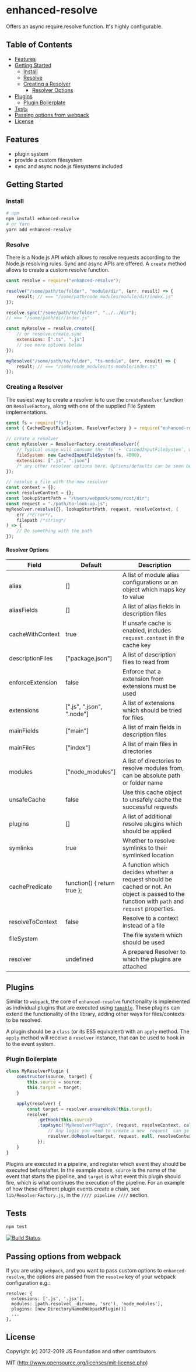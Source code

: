 # enhanced-resolve

Offers an async require.resolve function. It's highly configurable.

## Table of Contents

- [Features](#features)
- [Getting Started](#getting-started)
	-	[Install](#install)
	-	[Resolve](#resolve)
	-	[Creating a Resolver](#creating-a-resolver)
		-	[Resolver Options](#resolver-options)
-	[Plugins](#plugins)
	-	[Plugin Boilerplate](#plugin-boilerplate)
-	[Tests](#tests)
- [Passing options from webpack](#passing-options-from-webpack)
- [License](#license)

## Features

- plugin system
- provide a custom filesystem
- sync and async node.js filesystems included

## Getting Started

### Install

```sh
# npm
npm install enhanced-resolve
# or Yarn
yarn add enhanced-resolve
```

### Resolve

There is a Node.js API which allows to resolve requests according to the Node.js resolving rules.
Sync and async APIs are offered. A `create` method allows to create a custom resolve function.

```js
const resolve = require("enhanced-resolve");

resolve("/some/path/to/folder", "module/dir", (err, result) => {
	result; // === "/some/path/node_modules/module/dir/index.js"
});

resolve.sync("/some/path/to/folder", "../../dir");
// === "/some/path/dir/index.js"

const myResolve = resolve.create({
	// or resolve.create.sync
	extensions: [".ts", ".js"]
	// see more options below
});

myResolve("/some/path/to/folder", "ts-module", (err, result) => {
	result; // === "/some/node_modules/ts-module/index.ts"
});
```

### Creating a Resolver

The easiest way to create a resolver is to use the `createResolver` function on `ResolveFactory`, along with one of the supplied File System implementations.

```js
const fs = require("fs");
const { CachedInputFileSystem, ResolverFactory } = require("enhanced-resolve");

// create a resolver
const myResolver = ResolverFactory.createResolver({
	// Typical usage will consume the `fs` + `CachedInputFileSystem`, which wraps Node.js `fs` to add caching.
	fileSystem: new CachedInputFileSystem(fs, 4000),
	extensions: [".js", ".json"]
	/* any other resolver options here. Options/defaults can be seen below */
});

// resolve a file with the new resolver
const context = {};
const resolveContext = {};
const lookupStartPath = "/Users/webpack/some/root/dir";
const request = "./path/to-look-up.js";
myResolver.resolve({}, lookupStartPath, request, resolveContext, (
	err /*Error*/,
	filepath /*string*/
) => {
	// Do something with the path
});
```

#### Resolver Options

| Field            | Default                     | Description                                                                                                                                   |
| ---------------- | --------------------------- | --------------------------------------------------------------------------------------------------------------------------------------------- |
| alias            | []                          | A list of module alias configurations or an object which maps key to value                                                                    |
| aliasFields      | []                          | A list of alias fields in description files                                                                                                   |
| cacheWithContext | true                        | If unsafe cache is enabled, includes `request.context` in the cache key                                                                       |
| descriptionFiles | ["package.json"]            | A list of description files to read from                                                                                                      |
| enforceExtension | false                       | Enforce that a extension from extensions must be used                                                                                         |
| extensions       | [".js", ".json", ".node"]   | A list of extensions which should be tried for files                                                                                          |
| mainFields       | ["main"]                    | A list of main fields in description files                                                                                                    |
| mainFiles        | ["index"]                   | A list of main files in directories                                                                                                           |
| modules          | ["node_modules"]            | A list of directories to resolve modules from, can be absolute path or folder name                                                            |
| unsafeCache      | false                       | Use this cache object to unsafely cache the successful requests                                                                               |
| plugins          | []                          | A list of additional resolve plugins which should be applied                                                                                  |
| symlinks         | true                        | Whether to resolve symlinks to their symlinked location                                                                                       |
| cachePredicate   | function() { return true }; | A function which decides whether a request should be cached or not. An object is passed to the function with `path` and `request` properties. |
| resolveToContext | false                       | Resolve to a context instead of a file                                                                                                        |
| fileSystem       |                             | The file system which should be used                                                                                                          |
| resolver         | undefined                   | A prepared Resolver to which the plugins are attached                                                                                         |

## Plugins

Similar to `webpack`, the core of `enhanced-resolve` functionality is implemented as individual plugins that are executed using [`tapable`](https://github.com/webpack/tapable).
These plugins can extend the functionality of the library, adding other ways for files/contexts to be resolved.

A plugin should be a `class` (or its ES5 equivalent) with an `apply` method. The `apply` method will receive a `resolver` instance, that can be used to hook in to the event system.

### Plugin Boilerplate

```js
class MyResolverPlugin {
	constructor(source, target) {
		this.source = source;
		this.target = target;
	}

	apply(resolver) {
		const target = resolver.ensureHook(this.target);
		resolver
			.getHook(this.source)
			.tapAsync("MyResolverPlugin", (request, resolveContext, callback) => {
				// Any logic you need to create a new `request` can go here
				resolver.doResolve(target, request, null, resolveContext, callback);
			});
	}
}
```

Plugins are executed in a pipeline, and register which event they should be executed before/after. In the example above, `source` is the name of the event that starts the pipeline, and `target` is what event this plugin should fire, which is what continues the execution of the pipeline. For an example of how these different plugin events create a chain, see `lib/ResolverFactory.js`, in the `//// pipeline ////` section.

## Tests

```javascript
npm test
```

[![Build Status](https://secure.travis-ci.org/webpack/enhanced-resolve.png?branch=master)](http://travis-ci.org/webpack/enhanced-resolve)

## Passing options from webpack

If you are using `webpack`, and you want to pass custom options to `enhanced-resolve`, the options are passed from the `resolve` key of your webpack configuration e.g.:

```
resolve: {
  extensions: ['.js', '.jsx'],
  modules: [path.resolve(__dirname, 'src'), 'node_modules'],
  plugins: [new DirectoryNamedWebpackPlugin()]
  ...
},
```

## License

Copyright (c) 2012-2019 JS Foundation and other contributors

MIT (http://www.opensource.org/licenses/mit-license.php)
